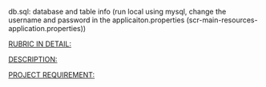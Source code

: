 db.sql: database and table info (run local using mysql, change the username and password in the applicaiton.properties (scr-main-resources-application.properties))

[RUBRIC IN DETAIL:](https://drive.google.com/file/d/197qWgFJIi8C5SaDktJcCbCca9m7tb-bm/view)

[DESCRIPTION:](https://drive.google.com/file/d/1gADJv64VGFC222_FWHvIaby4qCU2bTYe/view)

[PROJECT REQUIREMENT:](https://docs.google.com/document/d/1ms2O67sna6BkpueX2JQ0iPJmCwhQbei6iGi4TY8Gm-A/edit)
